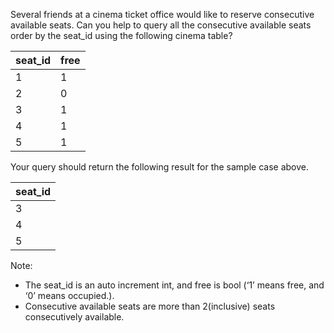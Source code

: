 Several friends at a cinema ticket office would like to reserve consecutive available seats. Can you help to query all the consecutive available seats order by the seat_id using the following cinema table?

| seat_id | free |
|---------|------|
| 1       | 1    |
| 2       | 0    |
| 3       | 1    |
| 4       | 1    |
| 5       | 1    |

Your query should return the following result for the sample case above.

| seat_id |
|---------|
| 3       |
| 4       |
| 5       |

Note:
- The seat_id is an auto increment int, and free is bool (‘1’ means free, and ‘0’ means occupied.).
- Consecutive available seats are more than 2(inclusive) seats consecutively available.
